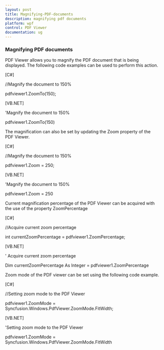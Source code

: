 ```yaml
---
layout: post
title: Magnifying-PDF-documents 
description: magnifying pdf documents
platform: wpf
control: PDF Viewer
documentation: ug
---
```


### Magnifying PDF documents

PDF Viewer allows you to magnify the PDF document that is being displayed. The following code examples can be used to perform this action.

[C#]

//Magnify the document to 150%

pdfviewer1.ZoomTo(150);



[VB.NET]

'Magnify the document to 150%

pdfviewer1.ZoomTo(150)



The magnification can also be set by updating the Zoom property of the PDF Viewer.

[C#]

//Magnify the document to 150%

pdfviewer1.Zoom = 250;



[VB.NET]

'Magnify the document to 150%

pdfviewer1.Zoom = 250



Current magnification percentage of the PDF Viewer can be acquired with the use of the property ZoomPercentage

[C#]

//Acquire current zoom percentage

int currentZoomPercentage = pdfviewer1.ZoomPercentage;



[VB.NET]

' Acquire current zoom percentage 

Dim currentZoomPercentage As Integer = pdfviewer1.ZoomPercentage



Zoom mode of the PDF viewer can be set using the following code example.

[C#]

//Setting zoom mode to the PDF Viewer

pdfviewer1.ZoomMode = Syncfusion.Windows.PdfViewer.ZoomMode.FitWidth;



[VB.NET]

'Setting zoom mode to the PDF Viewer

pdfviewer1.ZoomMode = Syncfusion.Windows.PdfViewer.ZoomMode.FitWidth

